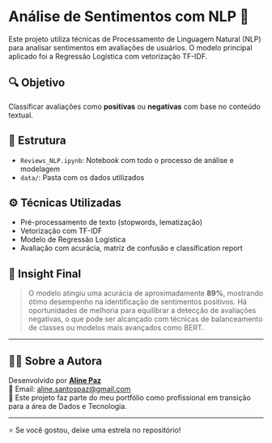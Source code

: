 # Análise de Sentimentos com NLP 🧠

Este projeto utiliza técnicas de Processamento de Linguagem Natural (NLP) para analisar sentimentos em avaliações de usuários. O modelo principal aplicado foi a Regressão Logística com vetorização TF-IDF.

## 🔍 Objetivo
Classificar avaliações como **positivas** ou **negativas** com base no conteúdo textual.

## 📁 Estrutura
- `Reviews_NLP.ipynb`: Notebook com todo o processo de análise e modelagem
- `data/`: Pasta com os dados utilizados

## ⚙️ Técnicas Utilizadas
- Pré-processamento de texto (stopwords, lematização)
- Vetorização com TF-IDF
- Modelo de Regressão Logística
- Avaliação com acurácia, matriz de confusão e classification report

## 🧠 Insight Final
> O modelo atingiu uma acurácia de aproximadamente **89%**, mostrando ótimo desempenho na identificação de sentimentos positivos. Há oportunidades de melhoria para equilibrar a detecção de avaliações negativas, o que pode ser alcançado com técnicas de balanceamento de classes ou modelos mais avançados como BERT.

---

## 👩‍💻 Sobre a Autora

Desenvolvido por **[Aline Paz](https://github.com/alinepax)**  
📧 Email: aline.santospaz@gmail.com  
🎯 Este projeto faz parte do meu portfólio como profissional em transição para a área de Dados e Tecnologia.

---

⭐ Se você gostou, deixe uma estrela no repositório!
